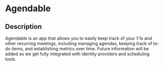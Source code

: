 # Agendable

## Description

Agendable is an app that allows you to easily keep track of your 1:1s and other recurring meetings, including managing agendas, keeping track of to-do items, and establishing metrics over time.  Future information will be added as we get fully integrated with identity providers and scheduling tools.
